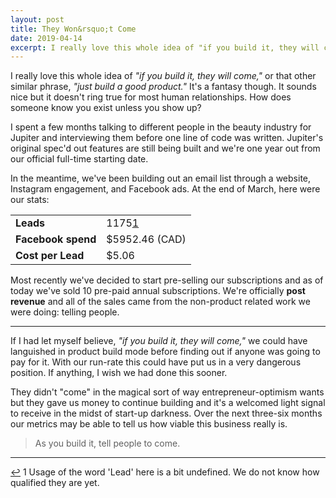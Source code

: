 ```yaml
---
layout: post
title: They Won&rsquo;t Come
date: 2019-04-14
excerpt: I really love this whole idea of "if you build it, they will come," or that other similar phrase, "just build a good product." It's a fantasy though. It sounds nice but it doesn't ring true for most human relationships. How does someone know you exist unless you show up?
---
```


I really love this whole idea of _"if you build it, they will come,"_ or that other similar phrase, _"just build a good product."_ It's a fantasy though. It sounds nice but it doesn't ring true for most human relationships. How does someone know you exist unless you show up?

I spent a few months talking to different people in the beauty industry for Jupiter and interviewing them before one line of code was written. Jupiter's original spec'd out features are still being built and we're one year out from our official full-time starting date.

In the meantime, we've been building out an email list through a website, Instagram engagement, and Facebook ads. At the end of March, here were our stats:

<table class="stats">
<tr>
    <td><strong>Leads</strong></td>
    <td>1175<span class="cite"><a href="#note-1" name="back-1">1</a></span></td>
</tr>
<tr>
    <td><strong>Facebook spend</strong></td>
    <td>$5952.46 (CAD)</td>
</tr>
<tr>
    <td><strong>Cost per Lead</strong></td>
    <td>$5.06</td>
</tr>
</table>

Most recently we've decided to start pre-selling our subscriptions and as of today we've sold 10 pre-paid annual subscriptions. We're officially **post revenue** and all of the sales came from the non-product related work we were doing: telling people.

<hr class="--small" />

If I had let myself believe, _"if you build it, they will come,"_ we could have languished in product build mode before finding out if anyone was going to pay for it. With our run-rate this could have put us in a very dangerous position. If anything, I wish we had done this sooner.

They didn't "come" in the magical sort of way entrepreneur-optimism wants but they gave us money to continue building and it's a welcomed light signal to receive in the midst of start-up darkness. Over the next three-six months our metrics may be able to tell us how viable this business really is.

> As you build it, tell people to come.

<hr class="--end">

<div class="citations">
    <p><a name="note-1" href="#back-1" class="citations-back">&#x21A9;</a> 1 Usage of the word 'Lead' here is a bit undefined. We do not know how qualified they are yet.</p>
</div>